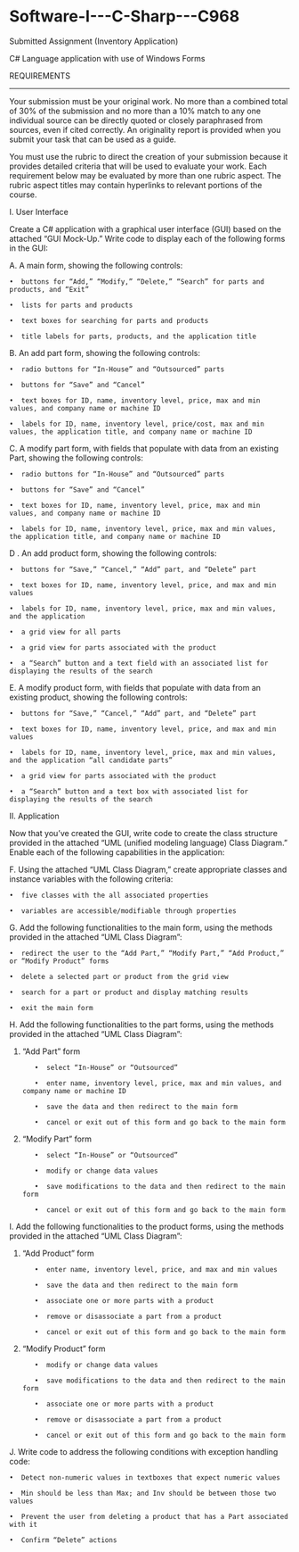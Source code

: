 # Software-I---C-Sharp---C968
Submitted Assignment (Inventory Application)

C# Language application with use of Windows Forms

REQUIREMENTS
________________________________________

Your submission must be your original work. No more than a combined total of 30% of the submission and no more than a 10% match to any one individual source can be directly quoted or closely paraphrased from sources, even if cited correctly. An originality report is provided when you submit your task that can be used as a guide.



You must use the rubric to direct the creation of your submission because it provides detailed criteria that will be used to evaluate your work. Each requirement below may be evaluated by more than one rubric aspect. The rubric aspect titles may contain hyperlinks to relevant portions of the course.



I. User Interface



Create a C# application with a graphical user interface (GUI) based on the attached “GUI Mock-Up.” Write code to display each of the following forms in the GUI:



A.  A main form, showing the following controls:

	•  buttons for “Add,” “Modify,” “Delete,” “Search” for parts and products, and “Exit”
	
	•  lists for parts and products
	
	•  text boxes for searching for parts and products
	
	•  title labels for parts, products, and the application title
	
  

B.  An add part form, showing the following controls:
	
	•  radio buttons for “In-House” and “Outsourced” parts
	
	•  buttons for “Save” and “Cancel”
	
	•  text boxes for ID, name, inventory level, price, max and min values, and company name or machine ID
	
	•  labels for ID, name, inventory level, price/cost, max and min values, the application title, and company name or machine ID
		

C.  A modify part form, with fields that populate with data from an existing Part, showing the following controls:
	
	•  radio buttons for “In-House” and “Outsourced” parts
	
	•  buttons for “Save” and “Cancel”
	
	•  text boxes for ID, name, inventory level, price, max and min values, and company name or machine ID
	
	•  labels for ID, name, inventory level, price, max and min values, the application title, and company name or machine ID
	
	
D .  An add product form, showing the following controls:
	
	•  buttons for “Save,” “Cancel,” “Add” part, and “Delete” part
	
	•  text boxes for ID, name, inventory level, price, and max and min values
	
	•  labels for ID, name, inventory level, price, max and min values, and the application
	
	•  a grid view for all parts
	
	•  a grid view for parts associated with the product
	
	•  a “Search” button and a text field with an associated list for displaying the results of the search
	

E.  A modify product form, with fields that populate with data from an existing product, showing the following controls:
	
	•  buttons for “Save,” “Cancel,” “Add” part, and “Delete” part
	
	•  text boxes for ID, name, inventory level, price, and max and min values
	
	•  labels for ID, name, inventory level, price, max and min values, and the application “all candidate parts”
	
	•  a grid view for parts associated with the product
	
	•  a “Search” button and a text box with associated list for displaying the results of the search
	
	
II. Application

Now that you’ve created the GUI, write code to create the class structure provided in the attached “UML (unified modeling language) Class Diagram.” Enable each of the following capabilities in the application:

F.  Using the attached “UML Class Diagram,” create appropriate classes and instance variables with the following criteria:
	
	•  five classes with the all associated properties
	
	•  variables are accessible/modifiable through properties
	

G.  Add the following functionalities to the main form, using the methods provided in the attached “UML Class Diagram”:
	
	•  redirect the user to the “Add Part,” “Modify Part,” “Add Product,” or “Modify Product” forms
	
	•  delete a selected part or product from the grid view
	
	•  search for a part or product and display matching results
	
	•  exit the main form
	

H.  Add the following functionalities to the part forms, using the methods provided in the attached “UML Class Diagram”:

1.   “Add Part” form

			•  select “In-House” or “Outsourced”
			
			•  enter name, inventory level, price, max and min values, and company name or machine ID
			
			•  save the data and then redirect to the main form
			
			•  cancel or exit out of this form and go back to the main form
			

2.   “Modify Part” form

			•  select “In-House” or “Outsourced”
		
			•  modify or change data values
		
			•  save modifications to the data and then redirect to the main form
		
			•  cancel or exit out of this form and go back to the main form
		

I.  Add the following functionalities to the product forms, using the methods provided in the attached “UML Class Diagram”:

1.   “Add Product” form

			•  enter name, inventory level, price, and max and min values
			
			•  save the data and then redirect to the main form
			
			•  associate one or more parts with a product
			
			•  remove or disassociate a part from a product
			
			•  cancel or exit out of this form and go back to the main form


2.   “Modify Product” form

			•  modify or change data values
			
			•  save modifications to the data and then redirect to the main form
			
			•  associate one or more parts with a product
			
			•  remove or disassociate a part from a product
			
			•  cancel or exit out of this form and go back to the main form
			
			
J.  Write code to address the following conditions with exception handling code:

	•  Detect non-numeric values in textboxes that expect numeric values
	
	•  Min should be less than Max; and Inv should be between those two values
	
	•  Prevent the user from deleting a product that has a Part associated with it
	
	•  Confirm “Delete” actions
